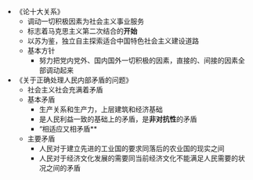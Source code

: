 - 《论十大关系》
	- 调动一切积极因素为社会主义事业服务
	- 标志着马克思主义第二次结合的**开始**
	- 以苏为鉴，独立自主探索适合中国特色社会主义建设道路
	- 基本方针
		- 努力把党内党外、国内国外一切积极的因素，直接的、间接的因素全部调动起来
- 《关于正确处理人民内部矛盾的问题》
	- 社会主义社会充满着矛盾
	- 基本矛盾
		- 生产关系和生产力，上层建筑和经济基础
		- 是人民利益一致的基础上的矛盾，是**非对抗性**的矛盾
		- “相适应又相矛盾**
	- 主要矛盾
		- 人民对于建立先进的工业国的要求同落后的农业国的现实之间
		- 人民对于经济文化发展的需要同当前经济文化不能满足人民需要的状况之间的矛盾